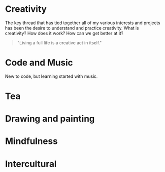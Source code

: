 # Creativity

The key thread that has tied together all of my various interests and projects has been the desire to understand and practice creativity. What is creativity? How does it work? How can we get better at it?

> "Living a full life is a creative act in itself."

# Code and Music

New to code, but learning started with music.

# Tea

# Drawing and painting

# Mindfulness

# Intercultural
